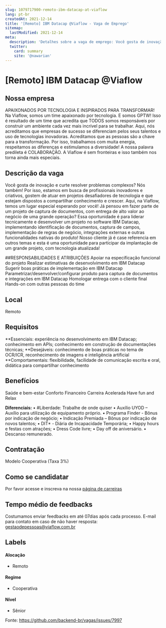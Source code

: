 ```yaml
---
slug: 1079717900-remoto-ibm-datacap-at-viaflow
lang: pt-br
createdAt: 2021-12-14
title: '[Remoto] IBM Datacap @Viaflow - Vaga de Emprego'
sitemap:
  lastModified: 2021-12-14
meta:
  description: 'Detalhes sobre a vaga de emprego: Você gosta de inovação e curte resolver problemas complexos? Nós também! Por isso, estamos em busca de profissionais inovadores e criativos, gostem de atuar em projetos desafiadores de tecnologia e que estejam dispostos a compartilhar conhecimento e crescer. Aqui, na Viaflow, temos um lugar especial esperando por você! Já pensou em fazer parte de um projeto de captura de documentos, com entrega de alto valor ao negócio de uma grande operação? Essa oportunidade é para liderar tecnicamente e desenvolver um projeto no software IBM Datacap, implementando identificação de documentos, captura de campos, implementação de regras de negócio, integrações externas e outras funcionalidades nativas do produto! Nosso cliente já é case referencia em outros temas e esta é uma oportunidade para participar da implantação de um grande projeto, com tecnologia atualizada!'
  twitter:
    card: summary
    site: '@nawarian'
---
```


# [Remoto] IBM Datacap @Viaflow

## Nossa empresa
APAIXONADOS POR TECNOLOGIA E INSPIRADOS PARA TRANSFORMAR!
Na Viaflow, somos um time apaixonado por tecnologia. E somos GPTW!
Isso é resultado de um time que acredita que TODOS somos responsáveis por construir um ambiente cada vez mais incrível para se trabalhar.
Aqui, nós acreditamos que empresas de sucesso se diferenciam pelos seus talentos e uso de tecnologias inovadoras. Acreditamos que as pessoas são a chave para a transformação.
Por isso, trabalhamos com muita energia, respeitamos as diferenças e estimulamos a diversidade! A nossa palavra predileta é COLABORAÇÃO.
A Viaflow é sem fronteiras e isso também nos torna ainda mais especiais.

## Descrição da vaga
Você gosta de inovação e curte resolver problemas complexos? Nós também! Por isso, estamos em busca de profissionais inovadores e criativos, gostem de atuar em projetos desafiadores de tecnologia e que estejam dispostos a compartilhar conhecimento e crescer. Aqui, na Viaflow, temos um lugar especial esperando por você!
Já pensou em fazer parte de um projeto de captura de documentos, com entrega de alto valor ao negócio de uma grande operação? 
Essa oportunidade é para liderar tecnicamente e desenvolver um projeto no software IBM Datacap, implementando identificação de documentos, captura de campos, implementação de regras de negócio, integrações externas e outras funcionalidades nativas do produto!
Nosso cliente já é case referencia em outros temas e esta é uma oportunidade para participar da implantação de um grande projeto, com tecnologia atualizada!

##RESPONSABILIDADES E ATRIBUIÇÕES
Apoiar na especificação funcional do projeto
Realizar estimativas de desenvolvimento em IBM Datacap
Sugerir boas práticas de implementação em IBM Datacap
Parametrizar/desenvolver/configurar produto para captura de documentos e integrações em IBM Datacap
Homologar entrega com o cliente final
Hands-on com outras pessoas do time

## Local
Remoto

## Requisitos

**Essenciais: experiência no desenvolvimento em IBM Datacap; conhecimento em APIs; conhecimento em construção de documentações técnicas;
**Desejáveis: conhecimento de boas práticas no tema de OCR/ICR, reconhecimento de imagens e inteligência artificial
**Comportamentais: flexibilidade, facilidade de comunicação escrita e oral, didática para compartilhar conhecimento

## Benefícios

Saúde e bem-estar
Conforto Financeiro
Carreira Acelerada
Have fun and Relax

**Diferenciais:**
• #Liberdade: Trabalhe de onde quiser
• Auxílio UYOD – Auxílio para utilização de equipamento próprio.
• Programa Finder - Bônus por indicação de negócio;
• Indicação Premiada – Bônus por indicação de novos talentos;
• DIT* - Diária de Incapacidade Temporária;
• Happy hours e festas com atrações;
• Dress Code livre;
• Day off de aniversário.
• Descanso remunerado.

## Contratação
Modelo Cooperativa (Taxa 3%)

## Como se candidatar
Por favor acesse e inscreva na nossa [página de carreiras](https://viaflow.gupy.io/job/eyJqb2JJZCI6MTMyMTEwNSwic291cmNlIjoiZ3VweV9wdWJsaWNfcGFnZSJ9?jobBoardSource=gupy_public_page)

## Tempo médio de feedbacks

Costumamos enviar feedbacks em até 07dias após cada processo.
E-mail para contato em caso de não haver resposta: gestaodepessoas@viaflow.com.br

## Labels
<!-- retire os labels que não fazem sentido à vaga -->

#### Alocação
- Remoto

#### Regime
- Cooperativa

#### Nível
- Sênior




Fonte: https://github.com/backend-br/vagas/issues/7997
